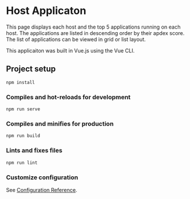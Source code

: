 # Host Applicaton

This page displays each host and the top 5 applications running on each host. The applications are listed in descending order by their apdex score. The list of applications can be viewed in grid or list layout. 

This applicaiton was built in Vue.js using the Vue CLI.

## Project setup
```
npm install
```

### Compiles and hot-reloads for development
```
npm run serve
```

### Compiles and minifies for production
```
npm run build
```

### Lints and fixes files
```
npm run lint
```

### Customize configuration
See [Configuration Reference](https://cli.vuejs.org/config/).
